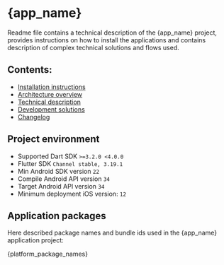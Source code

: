 # {app_name}

Readme file contains a technical description of the {app_name} project, provides instructions on how to install the applications and contains description of complex technical solutions and flows used. 

## Contents:

* [Installation instructions](docs/INSTALL_INSTRUCTION.md)
* [Architecture overview](docs/ARCH_OVERVIEW.md)
* [Technical description](docs/TECH_DESCRIPTION.md)
* [Development solutions](docs/dev_solutions/DEV_SOLUTIONS.md)
* [Changelog](CHANGELOG.md)

## Project environment

* Supported Dart SDK `>=3.2.0 <4.0.0`
* Flutter SDK `Channel stable, 3.19.1` 
* Min Android SDK version `22` 
* Compile Android API version `34` 
* Target Android API version `34`
* Minimum deployment iOS version: `12` 

## Application packages

Here described package names and bundle ids used in the {app_name} application project:

{platform_package_names}


